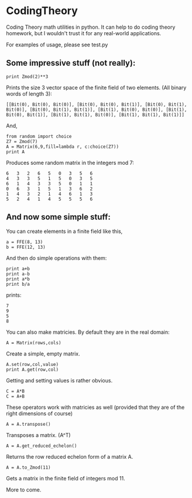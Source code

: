 CodingTheory
============

Coding Theory math utilities in python.
It can help to do coding theory homework, but I wouldn't trust it for any real-world applications.

For examples of usage, please see test.py


Some impressive stuff (not really):
-----------------------------------

    print Zmod(2)**3

Prints the size 3 vector space of the finite field of two elements. (All binary words of length 3):

    [[Bit(0), Bit(0), Bit(0)], [Bit(0), Bit(0), Bit(1)], [Bit(0), Bit(1), Bit(0)], [Bit(0), Bit(1), Bit(1)], [Bit(1), Bit(0), Bit(0)], [Bit(1), Bit(0), Bit(1)], [Bit(1), Bit(1), Bit(0)], [Bit(1), Bit(1), Bit(1)]]

And,

    from random import choice
    Z7 = Zmod(7)
    A = Matrix(6,9,fill=lambda r, c:choice(Z7))
    print A


Produces some random matrix in the integers mod 7:

    6   3	2	6	5	0	3	5	6
    4	3	3	5	1	5	0	3	5
    6	1	4	3	3	5	0	1	1
    0	6	3	1	5	1	3	6	2
    1	4	3	2	1	4	6	1	3
    5	2	4	1	4	5	5	5	6


And now some simple stuff:
--------------------------

You can create elements in a finite field like this,

    a = FFE(8, 13)
    b = FFE(12, 13)

And then do simple operations with them:

    print a+b
    print a-b
    print a*b
    print b/a

prints:

    7
    9
    5
    8
    
You can also make matricies. By default they are in the real domain:

    A = Matrix(rows,cols)

Create a simple, empty matrix.

    A.set(row,col,value)
    print A.get(row,col)

Getting and setting values is rather obvious.

    C = A*B
    C = A+B

These operators work with matricies as well (provided that they are of the right dimensions of course)

    A = A.transpose()

Transposes a matrix. (A^T)

    A = A.get_reduced_echelon()

Returns the row reduced echelon form of a matrix A.

    A = A.to_Zmod(11)

Gets a matrix in the finite field of integers mod 11.

More to come.
